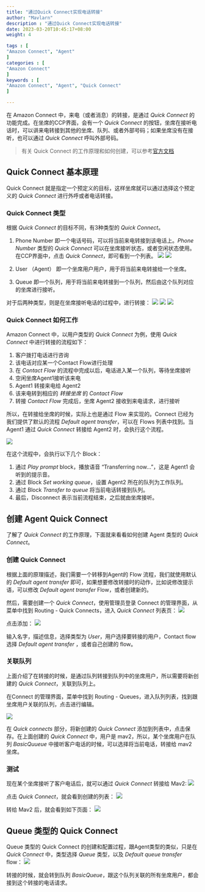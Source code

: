 ```yaml
---
title: "通过Quick Connect实现电话转接"
author: "Mavlarn"
description : "通过Quick Connect实现电话转接"
date: 2023-03-20T10:45:17+08:00
weight: 4

tags : [
"Amazon Connect", "Agent"
]
categories : [
"Amazon Connect"
]
keywords : [
"Amazon Connect", "Agent", "Quick Connect"
]

---
```


在 Amazon Connect 中，来电（或者消息）的转接，是通过 *Quick Connect* 的功能完成。在坐席的CCP界面，会有一个 *Quick Connect* 的按钮，坐席在接听电话时，可以讲来电转接到其他的坐席、队列、或者外部号码；如果坐席没有在接听，也可以通过 *Quick Connect* 呼叫外部号码。

> 有关 Quick Connect 的工作原理和如何创建，可以参考[官方文档](https://docs.aws.amazon.com/connect/latest/adminguide/how-quick-connects-work.html)

## Quick Connect 基本原理

Quick Connect 就是指定一个预定义的目标，这样坐席就可以通过选择这个预定义的 *Quick Connect* 进行外呼或者电话转接。

### Quick Connect 类型

根据 *Quick Connect* 的目标不同，有3种类型的 *Quick Connect*。

1. Phone Number
即一个电话号码，可以将当前来电转接到该电话上。*Phone Number* 类型的 *Quick Connect* 可以在坐席接听状态，或者空闲状态使用。在CCP界面中，点击 *Quick Connect*，即可看到一个列表。
![](1-ccp-quick-connect.jpg?width=400px&featherlight=false)
![](1-ccp-quick-connect2.jpg?width=400px&featherlight=false)

2. User （Agent）
即一个坐席用户用户，用于将当前来电转接给一个坐席。
3. Queue
即一个队列，用于将当前来电转接到一个队列，然后由这个队列对应的坐席进行接听。

对于后两种类型，则是在坐席接听电话的过程中，进行转接：
![](1-ccp-quick-connect-agent.jpg?width=400px&featherlight=false)
![](1-ccp-quick-connect-agent2.jpg?width=400px&featherlight=false)
![](1-ccp-quick-connect-agent3.jpg?width=400px&featherlight=false)

### Quick Connect 如何工作

Amazon Connect 中，以用户类型的 *Quick Connect* 为例，使用 *Quick Connect* 中进行转接的流程如下：
1. 客户拨打电话进行咨询
2. 该电话对应某一个Contact Flow进行处理
3. 在 *Contact Flow* 的流程中完成以后，电话进入某一个队列，等待坐席接听
4. 空闲坐席Agent1接听该来电
5. Agent1 转接来电给 Agent2
6. 该来电转到相应的 *转接坐席* 的 *Contact Flow*
7. 转接 *Contact Flow* 完成后，坐席 Agent2 接收到来电请求，进行接听

所以，在转接给坐席的时候，实际上也是通过 Flow 来实现的。Connect 已经为我们提供了默认的流程 *Default agent transfer*，可以在 Flows 列表中找到。当 Agent1 通过 *Quick Connect* 转接给 Agent2 时，会执行这个流程。

![](2-default-agent-transfer.jpg?width=800px&featherlight=false)

在这个流程中，会执行以下几个 Block：
1. 通过 *Play prompt* block，播放语音 “Transferring now...”，这是 Agent1 会听到的提示音。
2. 通过 Block *Set working queue*，设置 Agent2 所在的队列为工作队列。
3. 通过 Block *Transfer to queue* 将当前电话转接到队列。
4. 最后，Disconnect 表示当前流程结束，之后就由坐席接听。

## 创建 Agent Quick Connect

了解了 *Quick Connect* 的工作原理，下面就来看看如何创建 Agent 类型的 *Quick Connect*。

### 创建 Quick Connect
根据上面的原理描述，我们需要一个转移到Agent的 Flow 流程，我们就使用默认的 *Default agent transfer* 即可，如果想要修改转接时的动作，比如说修改提示语，可以修改 *Default agent transfer* Flow，或者创建新的。

然后，需要创建一个 *Quick Connect*，使用管理员登录 Connect 的管理界面，从菜单中找到 Routing - Quick Connects，进入 *Quick Connect* 列表页：
![](2-quick-connects.jpg?width=800px&featherlight=false)

点击添加：
![](2-quick-connects-add.jpg?width=800px&featherlight=false)

输入名字，描述信息，选择类型为 *User*，用户选择要转接的用户，Contact flow选择 *Default agent transfer* ，或者自己创建的 flow。

### 关联队列

上面介绍了在转接的时候，是通过队列转接到队列中的坐席用户，所以需要将新创建的 *Quick Connect*，关联到队列上。

在Connect 的管理界面，菜单中找到 Routing - Queues，进入队列列表，找到跟坐席用户关联的队列，点击进行编辑。

![](2-quick-connects-add-to-queue.jpg?width=800px&featherlight=false)

在 *Quick connects* 部分，将新创建的 *Quick Connect* 添加到列表中，点击保存。在上面创建的 *Quick Connect* 中，用户是 mav2，所以，某个坐席用户在队列 *BasicQuueue* 中接听客户电话的时候，可以选择将当前电话，转接给 mav2 坐席。

### 测试
现在某个坐席接听了客户电话后，就可以通过 *Quick Connect* 转接给 Mav2:
![](1-ccp-quick-connect-agent.jpg?width=400px&featherlight=false)

点击 *Quick Connect*，就会看到创建的列表：
![](2-quick-connects-transfer-agent.jpg?width=400px&featherlight=false)

转给 Mav2 后，就会看到如下页面：
![](2-quick-connects-transfer-agent2.jpg?width=400px&featherlight=false)

## Queue 类型的 Quick Connect
Queue 类型的 Quick Connect 的创建和配置过程，跟Agent类型的类似，只是在 *Quick Connect* 中，类型选择 *Queue* 类型，以及 *Default queue transfer* flow：
![](2-quick-connects-add.jpg?width=800px&featherlight=false)

转接的时候，就会转到队列 *BasicQueue*，跟这个队列关联的所有坐席用户，都会接到这个转接的电话请求。